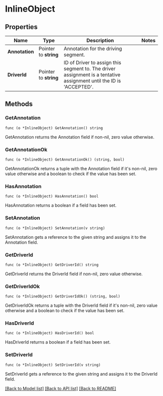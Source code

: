 # InlineObject

## Properties

Name | Type | Description | Notes
------------ | ------------- | ------------- | -------------
**Annotation** | Pointer to **string** | Annotation for the driving segment. | 
**DriverId** | Pointer to **string** | ID of Driver to assign this segment to. The driver assignment is a tentative assignment until the ID is &#39;ACCEPTED&#39;. | 

## Methods

### GetAnnotation

`func (o *InlineObject) GetAnnotation() string`

GetAnnotation returns the Annotation field if non-nil, zero value otherwise.

### GetAnnotationOk

`func (o *InlineObject) GetAnnotationOk() (string, bool)`

GetAnnotationOk returns a tuple with the Annotation field if it's non-nil, zero value otherwise
and a boolean to check if the value has been set.

### HasAnnotation

`func (o *InlineObject) HasAnnotation() bool`

HasAnnotation returns a boolean if a field has been set.

### SetAnnotation

`func (o *InlineObject) SetAnnotation(v string)`

SetAnnotation gets a reference to the given string and assigns it to the Annotation field.

### GetDriverId

`func (o *InlineObject) GetDriverId() string`

GetDriverId returns the DriverId field if non-nil, zero value otherwise.

### GetDriverIdOk

`func (o *InlineObject) GetDriverIdOk() (string, bool)`

GetDriverIdOk returns a tuple with the DriverId field if it's non-nil, zero value otherwise
and a boolean to check if the value has been set.

### HasDriverId

`func (o *InlineObject) HasDriverId() bool`

HasDriverId returns a boolean if a field has been set.

### SetDriverId

`func (o *InlineObject) SetDriverId(v string)`

SetDriverId gets a reference to the given string and assigns it to the DriverId field.


[[Back to Model list]](../README.md#documentation-for-models) [[Back to API list]](../README.md#documentation-for-api-endpoints) [[Back to README]](../README.md)


